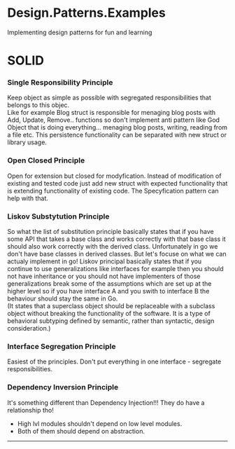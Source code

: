 # Design.Patterns.Examples
Implementing design patterns for fun and learning


# SOLID<br>

### Single Responsibility Principle 
Keep object as simple as possible with segregated responsibilities that belongs to this objec. <BR> Like for example Blog struct is responsible for menaging blog posts with Add, Update, Remove.. functions so don't implement anti pattern like God Object that is doing everything... menaging blog posts, writing, reading from a file etc.  This persistence functionality can be separated with new struct or library usage. 


### Open Closed Principle 
Open for extension but closed for modyfication. Instead of modification of existing and tested code just add new struct with expected functionality that is extending functionality of existing code. The Specyfication pattern can help with that. 


### Liskov Substytution Principle
So what the list of substitution principle basically states that if you have some API that takes a base class and works correctly with that base class it should also work correctly with the derived class. Unfortunately in go we don't have base classes in derived classes. But let's focuse on what we can actualy implement in go!
Liskov principal basically states that if you continue to use generalizations like interfaces for example then you should not have inheritance or you should not have implementers of those generalizations break some of the assumptions which are set up at the higher level so if you have interface A and you swith to interface B the behaviour should stay the same in Go. <br> 
(It states that a superclass object should be replaceable with a subclass object without breaking the functionality of the software. It is a type of behavioral subtyping defined by semantic, rather than syntactic, design consideration.)

### Interface Segregation Principle
Easiest of the principles. Don't put everything in one interface - segregate responsibilities. 

### Dependency Inversion Principle

It's something different than Dependency Injection!!! They do have a relationship tho!
- High lvl modules shouldn't depend on low level modules.
- Both of them should depend on abstraction.

---
# 